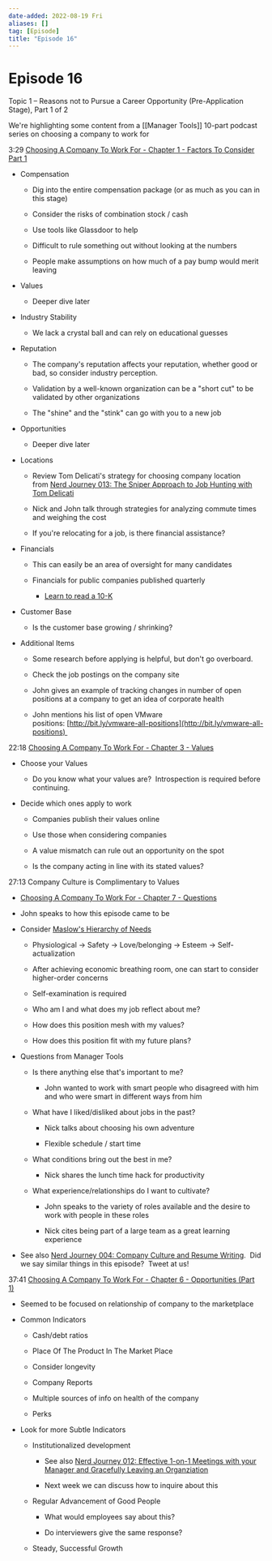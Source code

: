```yaml
---
date-added: 2022-08-19 Fri
aliases: []
tag: [Episode]
title: "Episode 16"
---
```


# Episode 16

Topic 1 – Reasons not to Pursue a Career Opportunity (Pre-Application Stage), Part 1 of 2 

We're highlighting some content from a [[Manager Tools]] 10-part podcast series on choosing a company to work for 

3:29 [Choosing A Company To Work For - Chapter 1 - Factors To Consider Part 1](https://www.manager-tools.com/2013/05/choosing-a-company-work-chapter-1-factors-consider-part-1) 

-   Compensation 
    
    -   Dig into the entire compensation package (or as much as you can in this stage) 
        
    -   Consider the risks of combination stock / cash 
        
    -   Use tools like Glassdoor to help 
        
    -   Difficult to rule something out without looking at the numbers 
        
    -   People make assumptions on how much of a pay bump would merit leaving 
        
-   Values 
    
    -   Deeper dive later 
        
-   Industry Stability 
    
    -   We lack a crystal ball and can rely on educational guesses 
        
-   Reputation 
    
    -   The company's reputation affects your reputation, whether good or bad, so consider industry perception. 
        
    -   Validation by a well-known organization can be a "short cut" to be validated by other organizations 
        
    -   The "shine" and the "stink" can go with you to a new job 
        
-   Opportunities 
    
    -   Deeper dive later 
        
-   Locations 
    
    -   Review Tom Delicati's strategy for choosing company location from [Nerd Journey 013: The Sniper Approach to Job Hunting with Tom Delicati](http://nerd-journey.com/nerd-journey-013-the-sniper-approach-to-job-hunting-with-tom-delicati/) 
        
    -   Nick and John talk through strategies for analyzing commute times and weighing the cost 
        
    -   If you're relocating for a job, is there financial assistance? 
        
-   Financials 
    
    -   This can easily be an area of oversight for many candidates 
        
    -   Financials for public companies published quarterly 
        
        -   [Learn to read a 10-K](https://www.sec.gov/fast-answers/answersreada10khtm.html) 
            
-   Customer Base 
    
    -   Is the customer base growing / shrinking? 
        
-   Additional Items 
    
    -   Some research before applying is helpful, but don't go overboard. 
        
    -   Check the job postings on the company site  
        
    -   John gives an example of tracking changes in number of open positions at a company to get an idea of corporate health 
        
    -   John mentions his list of open VMware positions: [http://bit.ly/vmware-all-positions](http://bit.ly/vmware-all-positions) 
        

22:18 [Choosing A Company To Work For - Chapter 3 - Values](https://www.manager-tools.com/2013/07/choosing-a-company-work-chapter-3-values) 

-   Choose your Values 
    
    -   Do you know what your values are?  Introspection is required before continuing.   
        
-   Decide which ones apply to work 
    
    -   Companies publish their values online 
        
    -   Use those when considering companies 
        
    -   A value mismatch can rule out an opportunity on the spot 
        
    -   Is the company acting in line with its stated values? 
        

27:13 Company Culture is Complimentary to Values 

-   [Choosing A Company To Work For - Chapter 7 - Questions](https://www.manager-tools.com/2014/01/choosing-a-company-work-chapter-7-questions) 
    
-   John speaks to how this episode came to be 
    
-   Consider [Maslow's Hierarchy of Needs](https://en.wikipedia.org/wiki/Maslow%27s_hierarchy_of_needs) 
    
    -   Physiological -> Safety -> Love/belonging -> Esteem -> Self-actualization 
        
    -   After achieving economic breathing room, one can start to consider higher-order concerns 
        
    -   Self-examination is required 
        
    -   Who am I and what does my job reflect about me? 
        
    -   How does this position mesh with my values? 
        
    -   How does this position fit with my future plans? 
        
-   Questions from Manager Tools 
    
    -   Is there anything else that's important to me? 
        
        -   John wanted to work with smart people who disagreed with him and who were smart in different ways from him 
            
    -   What have I liked/disliked about jobs in the past? 
        
        -   Nick talks about choosing his own adventure 
            
        -   Flexible schedule / start time 
            
    -   What conditions bring out the best in me? 
        
        -   Nick shares the lunch time hack for productivity 
            
    -   What experience/relationships do I want to cultivate? 
        
        -   John speaks to the variety of roles available and the desire to work with people in these roles 
            
        -   Nick cites being part of a large team as a great learning experience 
            
-   See also [Nerd Journey 004: Company Culture and Resume Writing](http://nerd-journey.com/nerd-journey-004-company-culture-and-resume-writing/).  Did we say similar things in this episode?  Tweet at us! 
    

37:41 [Choosing A Company To Work For - Chapter 6 - Opportunities (Part 1)](https://www.manager-tools.com/2013/11/choosing-a-company-work-chapter-6-opportunities) 

-   Seemed to be focused on relationship of company to the marketplace 
    
-   Common Indicators 
    
    -   Cash/debt ratios 
        
    -   Place Of The Product In The Market Place 
        
    -   Consider longevity 
        
    -   Company Reports 
        
    -   Multiple sources of info on health of the company 
        
    -   Perks 
        
-   Look for more Subtle Indicators 
    
    -   Institutionalized development 
        
        -   See also [Nerd Journey 012: Effective 1-on-1 Meetings with your Manager and Gracefully Leaving an Organziation](http://nerd-journey.com/nerd-journey-012-effective-1-on-1-meetings-with-your-manager-and-gracefully-leaving-an-organziation/) 
            
        -   Next week we can discuss how to inquire about this 
            
    -   Regular Advancement of Good People 
        
        -   What would employees say about this? 
            
        -   Do interviewers give the same response? 
            
    -   Steady, Successful Growth